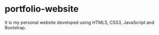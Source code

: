 # portfolio-website
It is my personal website developed using HTML5, CSS3, JavaScript and Bootstrap. 
